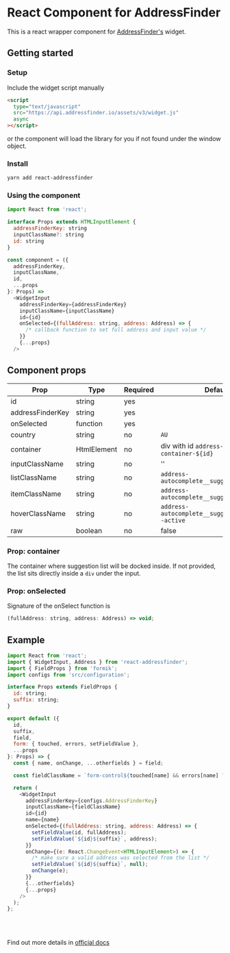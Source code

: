# React Component for AddressFinder

This is a react wrapper component for
[AddressFinder's](https://addressfinder.com.au/docs/widget_docs/) widget.

## Getting started

### Setup

Include the widget script manually

```html
<script
  type="text/javascript"
  src="https://api.addressfinder.io/assets/v3/widget.js"
  async
></script>
```

or the component will load the library for you if not found under the window object.

### Install

```sh
yarn add react-addressfinder
```

### Using the component

```js
import React from 'react';

interface Props extends HTMLInputElement {
  addressFinderKey: string
  inputClassName?: string
  id: string
}

const component = ({
  addressFinderKey,
  inputClassName,
  id,
  ...props
}: Props) =>
  <WidgetInput
    addressFinderKey={addressFinderKey}
    inputClassName={inputClassName}
    id={id}
    onSelected={(fullAddress: string, address: Address) => {
      /* callback function to set full address and input value */
    }}
    {...props}
  />
```

## Component props

| Prop             | Type        | Required | Default                                           |
| ---------------- | ----------- | -------- | ------------------------------------------------- |
| id               | string      | yes      |                                                   |
| addressFinderKey | string      | yes      |                                                   |
| onSelected       | function    | yes      |                                                   |
| country          | string      | no       | `AU`                                              |
| container        | HtmlElement | no       | div with id `address-container-${id}`             |
| inputClassName   | string      | no       | ''                                                |
| listClassName    | string      | no       | `address-autocomplete__suggestions`               |
| itemClassName    | string      | no       | `address-autocomplete__suggestions__item`         |
| hoverClassName   | string      | no       | `address-autocomplete__suggestions__item--active` |
| raw              | boolean     | no       | false                                             |

### Prop: container

The container where suggestion list will be docked inside. If not provided, the list sits directly
inside a `div` under the input.

### Prop: onSelected

Signature of the onSelect function is

```js
(fullAddress: string, address: Address) => void;
```

## Example

```js
import React from 'react';
import { WidgetInput, Address } from 'react-addressfinder';
import { FieldProps } from 'formik';
import configs from 'src/configuration';

interface Props extends FieldProps {
  id: string;
  suffix: string;
}

export default ({
  id,
  suffix,
  field,
  form: { touched, errors, setFieldValue },
  ...props
}: Props) => {
  const { name, onChange, ...otherfields } = field;

  const fieldClassName = `form-control${touched[name] && errors[name] ? ' is-invalid' : ''}`;

  return (
    <WidgetInput
      addressFinderKey={configs.AddressFinderKey}
      inputClassName={fieldClassName}
      id={id}
      name={name}
      onSelected={(fullAddress: string, address: Address) => {
        setFieldValue(id, fullAddress);
        setFieldValue(`${id}${suffix}`, address);
      }}
      onChange={(e: React.ChangeEvent<HTMLInputElement>) => {
        /* make sure a valid address was selected from the list */
        setFieldValue(`${id}${suffix}`, null);
        onChange(e);
      }}
      {...otherfields}
      {...props}
    />
  );
};
```

<br />
<br />

Find out more details in [official docs](https://addressfinder.com.au/api/au/address/autocomplete/)
